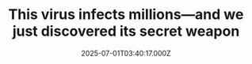 ---
title: "This virus infects millions—and we just discovered its secret weapon"
date: 2025-07-01T03:40:17.000Z
category: Health
externalLink: "https://www.sciencedaily.com/releases/2025/06/250630073443.htm"
image: ""
excerpt: "Scientists have discovered a stealthy mechanism that cytomegalovirus (CMV)—the leading infectious cause of birth defects in the U.S.—uses to infiltrate blood vessel cells while evading immune detection. The virus forms a hidden protein complex that acts like a molecular “backdoor,” allowing it to bypass the immune system’s defenses. This newly identified pathway may explain why vaccine efforts have failed for…"
---